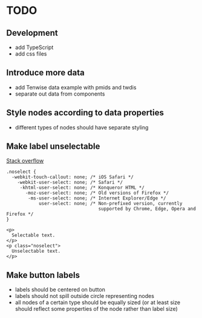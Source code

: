 # TODO

## Development

- add TypeScript
- add css files

## Introduce more data

- add Tenwise data example with pmids and twdis
- separate out data from components

## Style nodes according to data properties

- different types of nodes should have separate styling

## Make label unselectable

[Stack overflow](https://stackoverflow.com/questions/826782/how-to-disable-text-selection-highlighting)

```
.noselect {
  -webkit-touch-callout: none; /* iOS Safari */
    -webkit-user-select: none; /* Safari */
     -khtml-user-select: none; /* Konqueror HTML */
       -moz-user-select: none; /* Old versions of Firefox */
        -ms-user-select: none; /* Internet Explorer/Edge */
            user-select: none; /* Non-prefixed version, currently
                                  supported by Chrome, Edge, Opera and Firefox */
}
```

```
<p>
  Selectable text.
</p>
<p class="noselect">
  Unselectable text.
</p>
```

## Make button labels

- labels should be centered on button
- labels should not spill outside circle representing nodes
- all nodes of a certain type should be equally sized (or at least size should reflect some properties of the node rather than label size)
